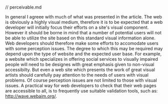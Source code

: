 // perceivable.md

In general I agreee with much of what was presented in the article. The web is obviously a highly visual medium, therefore it is to be expected that a web developer will initially focus their efforts on a site's visual component. However it should be borne in mind that a number of potential users will not be able to utilize the site based on this standard visual information alone. Web developers should therefore make some efforts to accomodate users with some perception issues. The degree to which this may be required may depend upon the type of website and the expected user base. For example, a website which specializes in offering social services to visually impaired people will need to be designes with great emphasis given to non-visual accessibilty. But even a web site which presents the work of great visual artists should carefully pay attention to the needs of users with visual problems. Of course perception issues are not limited to those with visual issues. A practical way for web developers to check that their web pages are accessible to all, is to frequently use suitable validation tools, such as: http://wave.webaim.org/.